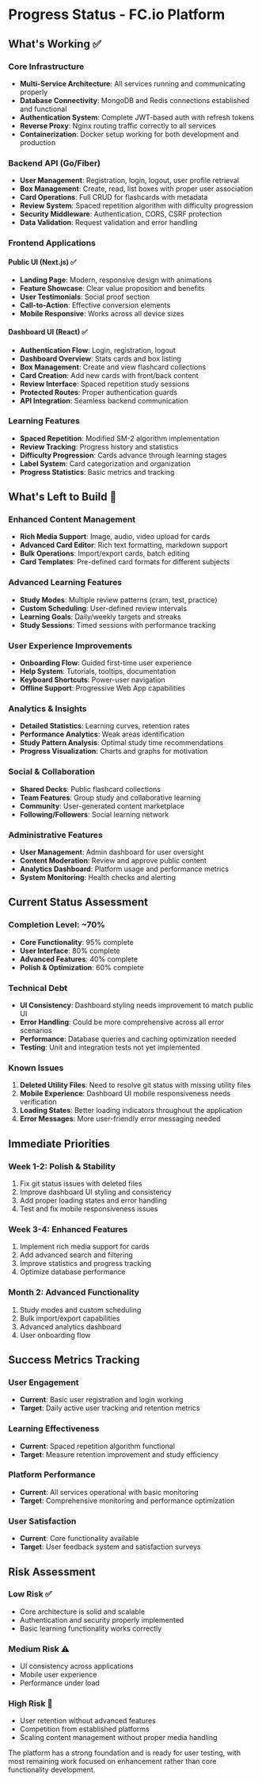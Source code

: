 # Progress Status - FC.io Platform

## What's Working ✅

### Core Infrastructure
- **Multi-Service Architecture**: All services running and communicating properly
- **Database Connectivity**: MongoDB and Redis connections established and functional
- **Authentication System**: Complete JWT-based auth with refresh tokens
- **Reverse Proxy**: Nginx routing traffic correctly to all services
- **Containerization**: Docker setup working for both development and production

### Backend API (Go/Fiber)
- **User Management**: Registration, login, logout, user profile retrieval
- **Box Management**: Create, read, list boxes with proper user association
- **Card Operations**: Full CRUD for flashcards with metadata
- **Review System**: Spaced repetition algorithm with difficulty progression
- **Security Middleware**: Authentication, CORS, CSRF protection
- **Data Validation**: Request validation and error handling

### Frontend Applications

#### Public UI (Next.js) ✅
- **Landing Page**: Modern, responsive design with animations
- **Feature Showcase**: Clear value proposition and benefits
- **User Testimonials**: Social proof section
- **Call-to-Action**: Effective conversion elements
- **Mobile Responsive**: Works across all device sizes

#### Dashboard UI (React) ✅
- **Authentication Flow**: Login, registration, logout
- **Dashboard Overview**: Stats cards and box listing
- **Box Management**: Create and view flashcard collections
- **Card Creation**: Add new cards with front/back content
- **Review Interface**: Spaced repetition study sessions
- **Protected Routes**: Proper authentication guards
- **API Integration**: Seamless backend communication

### Learning Features
- **Spaced Repetition**: Modified SM-2 algorithm implementation
- **Review Tracking**: Progress history and statistics
- **Difficulty Progression**: Cards advance through learning stages
- **Label System**: Card categorization and organization
- **Progress Statistics**: Basic metrics and tracking

## What's Left to Build 🚧

### Enhanced Content Management
- **Rich Media Support**: Image, audio, video upload for cards
- **Advanced Card Editor**: Rich text formatting, markdown support
- **Bulk Operations**: Import/export cards, batch editing
- **Card Templates**: Pre-defined card formats for different subjects

### Advanced Learning Features
- **Study Modes**: Multiple review patterns (cram, test, practice)
- **Custom Scheduling**: User-defined review intervals
- **Learning Goals**: Daily/weekly targets and streaks
- **Study Sessions**: Timed sessions with performance tracking

### User Experience Improvements
- **Onboarding Flow**: Guided first-time user experience
- **Help System**: Tutorials, tooltips, documentation
- **Keyboard Shortcuts**: Power-user navigation
- **Offline Support**: Progressive Web App capabilities

### Analytics & Insights
- **Detailed Statistics**: Learning curves, retention rates
- **Performance Analytics**: Weak areas identification
- **Study Pattern Analysis**: Optimal study time recommendations
- **Progress Visualization**: Charts and graphs for motivation

### Social & Collaboration
- **Shared Decks**: Public flashcard collections
- **Team Features**: Group study and collaborative learning
- **Community**: User-generated content marketplace
- **Following/Followers**: Social learning network

### Administrative Features
- **User Management**: Admin dashboard for user oversight
- **Content Moderation**: Review and approve public content
- **Analytics Dashboard**: Platform usage and performance metrics
- **System Monitoring**: Health checks and alerting

## Current Status Assessment

### Completion Level: ~70%
- **Core Functionality**: 95% complete
- **User Interface**: 80% complete  
- **Advanced Features**: 40% complete
- **Polish & Optimization**: 60% complete

### Technical Debt
- **UI Consistency**: Dashboard styling needs improvement to match public UI
- **Error Handling**: Could be more comprehensive across all error scenarios
- **Performance**: Database queries and caching optimization needed
- **Testing**: Unit and integration tests not yet implemented

### Known Issues
1. **Deleted Utility Files**: Need to resolve git status with missing utility files
2. **Mobile Experience**: Dashboard UI mobile responsiveness needs verification
3. **Loading States**: Better loading indicators throughout the application
4. **Error Messages**: More user-friendly error messaging needed

## Immediate Priorities

### Week 1-2: Polish & Stability
1. Fix git status issues with deleted files
2. Improve dashboard UI styling and consistency
3. Add proper loading states and error handling
4. Test and fix mobile responsiveness issues

### Week 3-4: Enhanced Features
1. Implement rich media support for cards
2. Add advanced search and filtering
3. Improve statistics and progress tracking
4. Optimize database performance

### Month 2: Advanced Functionality
1. Study modes and custom scheduling
2. Bulk import/export capabilities
3. Advanced analytics dashboard
4. User onboarding flow

## Success Metrics Tracking

### User Engagement
- **Current**: Basic user registration and login working
- **Target**: Daily active user tracking and retention metrics

### Learning Effectiveness
- **Current**: Spaced repetition algorithm functional
- **Target**: Measure retention improvement and study efficiency

### Platform Performance
- **Current**: All services operational with basic monitoring
- **Target**: Comprehensive monitoring and performance optimization

### User Satisfaction
- **Current**: Core functionality available
- **Target**: User feedback system and satisfaction surveys

## Risk Assessment

### Low Risk ✅
- Core architecture is solid and scalable
- Authentication and security properly implemented
- Basic learning functionality works correctly

### Medium Risk ⚠️
- UI consistency across applications
- Mobile user experience
- Performance under load

### High Risk 🚨
- User retention without advanced features
- Competition from established platforms
- Scaling content management without proper media handling

The platform has a strong foundation and is ready for user testing, with most remaining work focused on enhancement rather than core functionality development.
